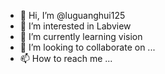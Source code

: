 - 👋 Hi, I’m @luguanghui125
- 👀 I’m interested in Labview
- 🌱 I’m currently learning vision
- 💞️ I’m looking to collaborate on ...
- 📫 How to reach me ...

<!---
luguanghui125/luguanghui125 is a ✨ special ✨ repository because its `README.md` (this file) appears on your GitHub profile.
You can click the Preview link to take a look at your changes.
--->
